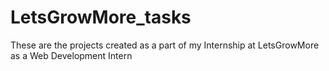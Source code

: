 # LetsGrowMore_tasks
These are the projects created as a part of my Internship at LetsGrowMore as a Web Development Intern

